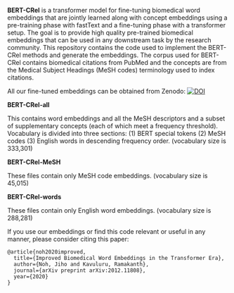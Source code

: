**BERT-CRel** is a transformer model for fine-tuning biomedical word embeddings that are jointly learned along with concept embeddings using a pre-training phase with fastText and a fine-tuning phase with a transformer setup. The goal is to provide high quality pre-trained biomedical embeddings that can be used in any downstream task by the research community. This repository contains the code used to implement the BERT-CRel methods and generate the embeddings. The corpus used for BERT-CRel contains biomedical citations from PubMed and the concepts are from the Medical Subject Headings (MeSH codes) terminology used to index citations. 

All our fine-tuned embeddings can be obtained from Zenodo: [![DOI](https://zenodo.org/badge/DOI/10.5281/zenodo.4383195.svg)](https://doi.org/10.5281/zenodo.4383195)

**BERT-CRel-all**

This contains word embeddings and all the MeSH descriptors and a subset of supplementary concepts (each of which meet a frequency threshold). Vocabulary is divided into three sections: (1) BERT special tokens (2) MeSH codes (3) English words in descending frequency order. (vocabulary size is 333,301)

**BERT-CRel-MeSH**

These files contain only MeSH code embeddings. (vocabulary size is 45,015)

**BERT-CRel-words**

These files contain only English word embeddings. (vocabulary size is 288,281) 

If you use our embeddings or find this code relevant or useful in any manner, please consider citing this paper:

```
@article{noh2020improved,
  title={Improved Biomedical Word Embeddings in the Transformer Era},
  author={Noh, Jiho and Kavuluru, Ramakanth},
  journal={arXiv preprint arXiv:2012.11808},
  year={2020}
}
```

